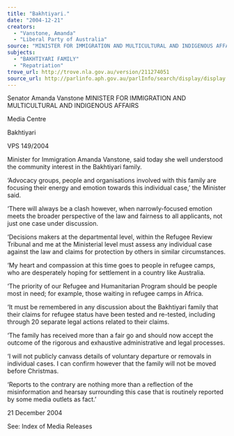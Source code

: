 ```yaml
---
title: "Bakhtiyari."
date: "2004-12-21"
creators:
  - "Vanstone, Amanda"
  - "Liberal Party of Australia"
source: "MINISTER FOR IMMIGRATION AND MULTICULTURAL AND INDIGENOUS AFFAIRS"
subjects:
  - "BAKHTIYARI FAMILY"
  - "Repatriation"
trove_url: http://trove.nla.gov.au/version/211274051
source_url: http://parlinfo.aph.gov.au/parlInfo/search/display/display.w3p;query=Id%3A%22media/pressrel/GOSE6%22
---
```


 Senator Amanda Vanstone  MINISTER FOR IMMIGRATION AND MULTICULTURAL AND INDIGENOUS  AFFAIRS

 Media Centre

 Bakhtiyari

 VPS 149/2004

 Minister for Immigration Amanda Vanstone, said today she well understood the community interest in the Bakhtiyari family.

 ‘Advocacy groups, people and organisations involved with this family are focusing their energy and emotion towards this individual  case,’ the Minister said.

 ‘There will always be a clash however, when narrowly-focused emotion meets the broader perspective of the law and fairness to all  applicants, not just one case under discussion.

 ‘Decisions makers at the departmental level, within the Refugee Review Tribunal and me at the Ministerial level must assess any  individual case against the law and claims for protection by others in similar circumstances.

 ‘My heart and compassion at this time goes to people in refugee camps, who are desperately hoping for settlement in a country like  Australia. 

 ‘The priority of our Refugee and Humanitarian Program should be people most in need; for example, those waiting in refugee camps in  Africa.

 ‘It must be remembered in any discussion about the Bakhtiyari family that their claims for refugee status have been tested and re-tested,  including through 20 separate legal actions related to their claims.

 ‘The family has received more than a fair go and should now accept the outcome of the rigorous and exhaustive administrative and legal  processes.

 ‘I will not publicly canvass details of voluntary departure or removals in individual cases. I can confirm however that the family will  not be moved before Christmas.

 ‘Reports to the contrary are nothing more than a reflection of the misinformation and hearsay surrounding this case that is routinely  reported by some media outlets as fact.’

 21 December 2004

 See: Index of Media Releases

